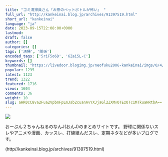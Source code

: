 ```yaml
---
title: "ゴミ清掃員さん「お茶のペットボトルが怖い」 "
full_url: "http://kankeinai.blog.jp/archives/91397519.html"
short_url: "kankeinai"
language: "ja"
date: 2023-09-15T22:08:00+0900
lastmod: 
draft: false
author: []
categories: []
tags: ['清掃', '関係']
encoded_tags: ['5riF5o6D', '6Zai5L-C']
keywords: []
thumbnail: "https://livedoor.blogimg.jp/neofuku2006-kankeinai/imgs/0/4/0485f369-s.jpg"
popular: 1235
latest: 1123
trend: 1322
featured: 1716
views: 1604
comments: 36
weight: 10
slug: aHR0cC8va2Fua2VpbmFpLmJsb2cuanAvYXJjaGl2ZXMvOTEzOTc1MTkuaHRtbA==
---
```


![](https://livedoor.blogimg.jp/neofuku2006-kankeinai/imgs/0/4/0485f369-s.jpg)

<div> <p id='blog-description'>おーぷん２ちゃんねるのなんJ(おんJ)のまとめサイトです。 野球に関係ないスレやアニメや漫画、カッスレ、打線組んだスレ、定期ネタなどが多いブログです。</p> </div>

(http//kankeinai.blog.jp/archives/91397519.html)
